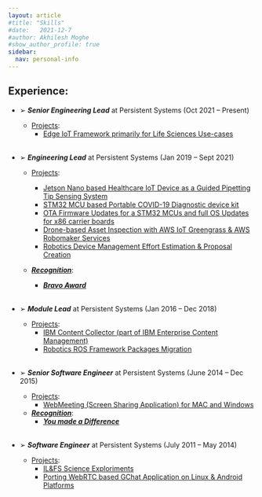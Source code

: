 ```yaml
---
layout: article
#title: "Skills"
#date:   2021-12-7
#author: Akhilesh Moghe
#show_author_profile: true
sidebar:
  nav: personal-info
---
```


## Experience:
- ➢ __*Senior Engineering Lead*__ at Persistent Systems (Oct 2021 – Present)
  - <u>Projects</u>:
    - [Edge IoT Framework primarily for Life Sciences Use-cases](projects#edge-iot-framework-primarily-for-life-sciences-use-cases)
\
&nbsp;

- ➢ __*Engineering Lead*__ at Persistent Systems (Jan 2019 – Sept 2021)
  - <u>Projects</u>:
    - [Jetson Nano based Healthcare IoT Device as a Guided Pipetting Tip Sensing System](projects#jetson-nano-based-healthcare-iot-device-as-a-guided-pipetting-tip-sensing-system)
    - [STM32 MCU based Portable COVID-19 Diagnostic device kit](projects#stm32-mcu-based-portable-covid-19-diagnostic-device-kit)
    - [OTA Firmware Updates for a STM32 MCUs and full OS Updates for x86 carrier boards](projects#ota-firmware-updates-for-a-stm32-mcus-and-full-os-updates-for-x86-carrier-boards)
    - [Drone-based Asset Inspection with AWS IoT Greengrass & AWS Robomaker Services](projects#drone-based-asset-inspection-with-aws-iot-greengrass--aws-robomaker-services)
    - [Robotics Device Management Effort Estimation & Proposal Creation](projects#robotics-device-management-effort-estimation--proposal-creation)

  - __*<u>Recognition</u>*__:
    - [__*<u>Bravo Award</u>*__](awards#bravo-award)
\
&nbsp;
    
- ➢ __*Module Lead*__ at Persistent Systems (Jan 2016 – Dec 2018)
  - <u>Projects</u>:
    - [IBM Content Collector (part of IBM Enterprise Content Management)](projects#ibm-content-collector-part-of-ibm-enterprise-content-management)
    - [Robotics ROS Framework Packages Migration](projects#robotics-ros-framework-packages-migration)
\
&nbsp;

- ➢ __*Senior Software Engineer*__ at Persistent Systems (June 2014 – Dec 2015)
  - <u>Projects</u>:
    - [WebMeeting (Screen Sharing Application) for MAC and Windows](projects#webmeeting-screen-sharing-application-for-mac-and-windows)
  - __*<u>Recognition</u>*__:
    - [__*<u>You made a Difference</u>*__](awards#you-made-a-difference)
\
&nbsp;

- ➢ __*Software Engineer*__ at Persistent Systems (July 2011 – May 2014)
  - <u>Projects</u>:
    - [IL&FS Science Exploriments](projects#ilfs-science-exploriments)
    - [Porting WebRTC based GChat Application on Linux & Android Platforms](projects#porting-webrtc-based-gchat-application-on-linux--android-platforms)

